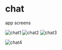 # chat
app screens


![chat1](https://user-images.githubusercontent.com/87895739/193397333-7892caa4-2a83-4a05-848b-5215b6e823a5.png)
![chat2](https://user-images.githubusercontent.com/87895739/193397334-1550ec52-1952-44d1-9d39-efc6d59e4846.png)
![chat3](https://user-images.githubusercontent.com/87895739/193397335-8fb1fee5-4177-4cb2-816c-7d6d58fd7ed2.png)

![chat4](https://user-images.githubusercontent.com/87895739/193397332-e8d10578-2edd-4cb5-bdb7-d2e7339eafee.png)
